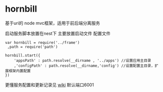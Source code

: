 # hornbill
基于uri的 node mvc框架，适用于前后端分离服务

启动服务脚本放置在nest下 主要放置启动文件 配置文件

	var hornbill = require('../frame')
     ,path = require('path')

	hornbill.start({
		'appsPath' : path.resolve(__dirname , '../apps') //设置应用主目录
		,'configPath' : path.resolve(__dirname,'config') //设置配置主目录，扩展框架内置配置
	})

更懂服务配置和更新记录见 [wiki](wiki)
默认端口6001 
